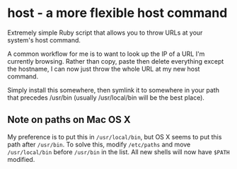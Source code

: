 # host - a more flexible host command
Extremely simple Ruby script that allows you to throw URLs at your system's host command.

A common workflow for me is to want to look up the IP of a URL I'm currently browsing.
Rather than copy, paste then delete everything except the hostname, I can now just throw
the whole URL at my new host command.

Simply install this somewhere, then symlink it to somewhere in your path that precedes
/usr/bin (usually /usr/local/bin will be the best place).

## Note on paths on Mac OS X
My preference is to put this in `/usr/local/bin`, but OS X seems to put this
path after `/usr/bin`. To solve this, modify `/etc/paths` and move
`/usr/local/bin` before `/usr/bin` in the list. All new shells will now have
`$PATH` modified.
